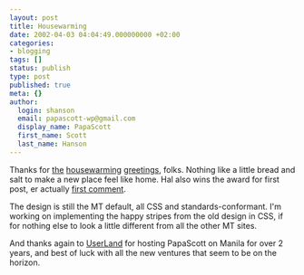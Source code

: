 ```yaml
---
layout: post
title: Housewarming
date: 2002-04-03 04:04:49.000000000 +02:00
categories:
- blogging
tags: []
status: publish
type: post
published: true
meta: {}
author:
  login: shanson
  email: papascott-wp@gmail.com
  display_name: PapaScott
  first_name: Scott
  last_name: Hanson
---
```

<p>Thanks for <a href="http://hal.editthispage.com/2002/03/31">the</a> <a href="http://www.dangerousmeta.com/posts/02/20020402">housewarming</a> <a href="http://www.vfth.com/2002/04/02">greetings</a>, folks. Nothing like a little bread and salt to make a new place feel like home. Hal also wins the award for first post, er actually <a href="/cgi-bin/mt-comments.cgi?entry_id=1678">first comment</a>. </p>
<p>The design is still the MT default, all CSS and standards-conformant. I'm working on implementing the happy stripes from the old design in CSS, if for nothing else to look a little different from all the other MT sites.</p>
<p>And thanks again to <a href="http://www.userland.com">UserLand</a> for hosting PapaScott on Manila for over 2 years, and best of luck with all the new ventures that seem to be on the horizon.</p>
